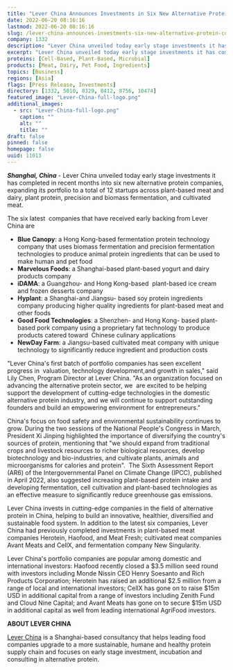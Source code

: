 ```yaml
---
title: "Lever China Announces Investments in Six New Alternative Protein Companies"
date: 2022-06-20 08:16:16
lastmod: 2022-06-20 08:16:16
slug: /lever-china-announces-investments-six-new-alternative-protein-companies
company: 1332
description: "Lever China unveiled today early stage investments it has completed in recent months into six new alternative protein companies, expanding its portfolio to a total of 12 startups across plant-based meat and dairy, plant protein, precision and biomass fermentation, and cultivated meat."
excerpt: "Lever China unveiled today early stage investments it has completed in recent months into six new alternative protein companies, expanding its portfolio to a total of 12 startups across plant-based meat and dairy, plant protein, precision and biomass fermentation, and cultivated meat."
proteins: [Cell-Based, Plant-Based, Microbial]
products: [Meat, Dairy, Pet Food, Ingredients]
topics: [Business]
regions: [Asia]
flags: [Press Release, Investments]
directory: [1332, 5810, 8329, 8412, 8756, 10474]
featured_image: "Lever-China-full-logo.png"
additional_images:
  - src: "Lever-China-full-logo.png"
    caption: ""
    alt: ""
    title: ""
draft: false
pinned: false
homepage: false
uuid: 11013
---
```

***Shanghai, China*** - Lever China unveiled today early stage
investments it has completed in recent months into six new alternative
protein companies, expanding its portfolio to a total of 12 startups
across plant-based meat and dairy, plant protein, precision and biomass
fermentation, and cultivated meat.

The six latest  companies that have received early backing from Lever
China are

-   **Blue Canopy**: a Hong Kong-based fermentation protein technology
    company that uses biomass fermentation and precision fermentation
    technologies to produce animal protein ingredients that can be used
    to make human and pet food
-   **Marvelous Foods**: a Shanghai-based plant-based yogurt and dairy
    products company
-   **iDAMA**: a Guangzhou- and Hong Kong-based  plant-based ice cream
    and frozen desserts company
-   **Hyplant**: a Shanghai-and Jiangsu- based soy protein ingredients
    company producing higher quality ingredients for plant-based meat
    and other foods 
-   **Good Food Technologies**: a Shenzhen- and Hong Kong- based
    plant-based pork company using a proprietary fat technology to
    produce products catered toward  Chinese culinary applications
-   **NewDay Farm**: a Jiangsu-based cultivated meat company with unique
    technology to significantly reduce ingredient and production costs 

"Lever China's first batch of portfolio companies has seen excellent
progress in  valuation, technology development,and growth in sales,"
said Lily Chen, Program Director at Lever China. "As an organization
focused on advancing the alternative protein sector, we  are excited to
be helping support the development of cutting-edge technologies in the
domestic alternative protein industry, and we will continue to support
outstanding founders and build an empowering environment for
entrepreneurs."

China's focus on food safety and environmental sustainability continues
to grow. During the two sessions of the National People\'s Congress in
March, President Xi Jinping highlighted the importance of diversifying
the country\'s sources of protein, mentioning that "we should expand
from traditional crops and livestock resources to richer biological
resources, develop biotechnology and bio-industries, and cultivate
plants, animals and microorganisms for calories and protein".  The Sixth
Assessment Report (AR6) of the Intergovernmental Panel on Climate Change
(IPCC), published in April 2022, also suggested increasing plant-based
protein intake and developing fermentation, cell cultivation and
plant-based technologies as an effective measure to significantly reduce
greenhouse gas emissions.

Lever China invests in cutting-edge companies in the field of
alternative protein in China, helping to build an innovative, healthier,
diversified and sustainable food system. In addition to the latest six
companies, Lever China had previously completed investments in
plant-based meat companies Herotein, Haofood, and Meat Fresh; cultivated
meat companies Avant Meats and CellX, and fermentation company New
Singularity. 

Lever China's portfolio companies are popular among domestic and
international investors: Haofood recently closed a \$3.5 million seed
round with investors including Monde Nissin CEO Henry Soesanto and Rich
Products Corporation; Herotein has raised an additional \$2.5 million
from a range of local and international investors; CellX has gone on to
raise \$15m USD in additional capital from a range of investors
including Zenith Fund and Cloud Nine Capital; and Avant Meats has gone
on to secure \$15m USD in additional capital as well from leading
international AgriFood investors. 

**ABOUT LEVER CHINA**

[Lever China](http://leverchina.com/) is a Shanghai-based consultancy
that helps leading food companies upgrade to a more sustainable, humane
and healthy protein supply chain and focuses on early stage investment,
incubation and consulting in alternative protein.
